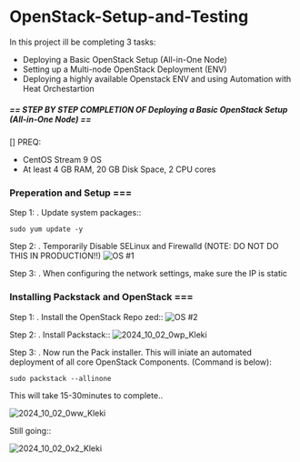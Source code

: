 # OpenStack-Setup-and-Testing
In this project ill be completing 3 tasks:

- Deploying a Basic OpenStack Setup (All-in-One Node)
- Setting up a Multi-node OpenStack Deployment (ENV)
- Deploying a highly available Openstack ENV and using Automation with Heat Orchestartion

##### == STEP BY STEP COMPLETION OF Deploying a Basic OpenStack Setup (All-in-One Node) == ########
[] PREQ:
+ CentOS Stream 9 OS
+ At least 4 GB RAM, 20 GB Disk Space, 2 CPU cores

### Preperation and Setup ===

Step 1: .
Update system packages::
```
sudo yum update -y
```
Step 2: .
Temporarily Disable SELinux and Firewalld (NOTE: DO NOT DO THIS IN PRODUCTION!!)
![OS #1](https://github.com/user-attachments/assets/12aad4d5-11eb-47eb-a10a-06f5f955c69a)

Step 3: .
When configuring the network settings, make sure the IP is static

### Installing Packstack and OpenStack ===

Step 1: .
Install the OpenStack Repo zed::
![OS #2](https://github.com/user-attachments/assets/65f312b5-bec2-4b2e-8e59-ca353de21b1b)

Step 2: .
Install Packstack::
![2024_10_02_0wp_Kleki](https://github.com/user-attachments/assets/34cd10d6-a95c-4918-afe7-7b973ed99495)

Step 3: .
Now run the Pack installer. This will iniate an automated deployment of all core OpenStack Components. (Command is below):

```
sudo packstack --allinone
```
This will take 15-30minutes to complete..

![2024_10_02_0ww_Kleki](https://github.com/user-attachments/assets/786d2154-5986-4a7c-8ffe-3d32980bb34a)

Still going::

![2024_10_02_0x2_Kleki](https://github.com/user-attachments/assets/9e488648-4b51-45ba-82bd-3788d2f54285)

